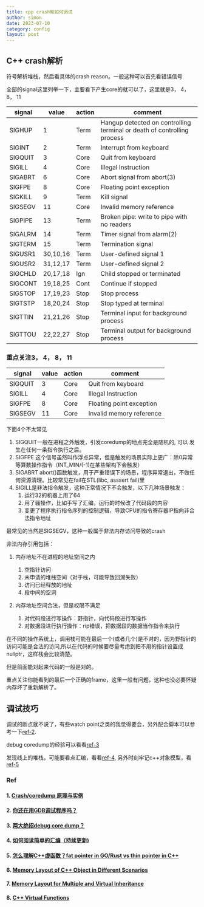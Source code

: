```yaml
---
title: cpp crash和如何调试
author: simon
date: 2023-07-10
category: config
layout: post
---
```


## C++ crash解析

符号解析堆栈，然后看具体的crash reason。一般这种可以首先看错误信号

全部的signal这里列举一下，主要看下产生core的就可以了，这里就是3， 4， 8， 11

| signal  | value    | action | comment                                                                 |
| ------- | -------- | ------ | ----------------------------------------------------------------------- |
| SIGHUP  | 1        | Term   | Hangup detected on controlling terminal or death of controlling process |
| SIGINT  | 2        | Term   | Interrupt from keyboard                                                 |
| SIGQUIT | 3        | Core   | Quit from keyboard                                                      |
| SIGILL  | 4        | Core   | Illegal Instruction                                                     |
| SIGABRT | 6        | Core   | Abort signal from abort(3)                                              |
| SIGFPE  | 8        | Core   | Floating point exception                                                |
| SIGKILL | 9        | Term   | Kill signal                                                             |
| SIGSEGV | 11       | Core   | Invalid memory reference                                                |
| SIGPIPE | 13       | Term   | Broken pipe: write to pipe with no readers                              |
| SIGALRM | 14       | Term   | Timer signal from alarm(2)                                              |
| SIGTERM | 15       | Term   | Termination signal                                                      |
| SIGUSR1 | 30,10,16 | Term   | User-defined signal 1                                                   |
| SIGUSR2 | 31,12,17 | Term   | User-defined signal 2                                                   |
| SIGCHLD | 20,17,18 | Ign    | Child stopped or terminated                                             |
| SIGCONT | 19,18,25 | Cont   | Continue if stopped                                                     |
| SIGSTOP | 17,19,23 | Stop   | Stop process                                                            |
| SIGTSTP | 18,20,24 | Stop   | Stop typed at terminal                                                  |
| SIGTTIN | 21,21,26 | Stop   | Terminal input for background process                                   |
| SIGTTOU | 22,22,27 | Stop   | Terminal output for background process                                  |


### 重点关注3， 4， 8， 11


| signal  | value | action | comment                  |
| ------- | ----- | ------ | ------------------------ |
| SIGQUIT | 3     | Core   | Quit from keyboard       |
| SIGILL  | 4     | Core   | Illegal Instruction      |
| SIGFPE  | 8     | Core   | Floating point exception |
| SIGSEGV | 11    | Core   | Invalid memory reference |

下面4个不太常见
1. SIGQUIT一般在进程之外触发，引发coredump的地点完全是随机的, 可以 发生在任何一条指令执行之后。
2. SIGFPE 这个信号虽然叫作浮点异常，但是触发的场景实际上更广：除0异常等算数操作指令（INT_MIN/(-1)在某些架构下会触发）
3. SIGABRT abort()函数触发，用于严重错误下的场景，程序异常退出，不做任何资源清理。比较常见在fail在STL(libc, asssert fail)里
4. SIGILL是非法指令触发，这种正常情况下不会触发，以下几种场景触发：
   1. 运行32的机器上用了64
   2. 用了骚操作，比如手写了汇编，运行的时候改了代码段的内容
   3.  变更了程序执行指令序列的控制逻辑，导致CPU的指令寄存器IP指向非合法指令地址

最常见的当然是SIGSEGV，这种一般属于非法内存访问导致的crash

非法内存引用包括：
1. 内存地址不在进程的地址空间之内
   1. 空指针访问
   2. 未申请的堆栈空间（对于栈，可能导致回溯失败）
   3. 访问已经释放的地址
   4. 段中间的空洞

2. 内存地址空间合法，但是权限不满足
   1. 对代码段进行写操作：野指针，向代码段进行写操作
   2. 对数据段进行执行操作：rip错误，把数据段的数据当作指令来执行

在不同的操作系统上，调用栈可能在最后一个(或者几个)是不对的，因为野指针的访问可能是合法的访问,所以在代码的时候要尽量考虑到把不用的指针设置成nullptr，这样栈会比较清楚。

但是前面能对起来代码的一般是对的。

重点关注你能看到的最后一个正确的frame，这里一般有问题，这种也没必要怀疑内存坏了重新解析了。

## 调试技巧

调试的断点就不说了，有些watch point之类的我觉得要会，另外配合脚本可以参考一下[ref-2](#2-你还在用gdb调试程序吗).

debug coredump的经验可以看看[ref-3](#3-两大绝招debug-core-dump)

发现线上的堆栈，可能要看点汇编，看看[ref-4](#4-如何阅读简单的汇编持续更新), 另外时刻牢记c++对象模型，看[ref-5]()



### Ref

#### 1. [Crash/coredump 原理与实例](https://zhuanlan.zhihu.com/p/240633280)

#### 2. [你还在用GDB调试程序吗？](https://zhuanlan.zhihu.com/p/152274203)

#### 3. [两大绝招debug core dump？](https://zhuanlan.zhihu.com/p/444389626)

#### 4. [如何阅读简单的汇编（持续更新)](https://zhuanlan.zhihu.com/p/368962727)

#### 5. [怎么理解C++虚函数？fat pointer in GO/Rust vs thin pointer in C++](https://zhuanlan.zhihu.com/p/259875110)

#### 6. [Memory Layout of C++ Object in Different Scenarios](https://www.vishalchovatiya.com/memory-layout-of-cpp-object/)

#### 7. [Memory Layout for Multiple and Virtual Inheritance](https://web.archive.org/web/20160413064252/http://www.phpcompiler.org/articles/virtualinheritance.html)

#### 8. [C++ Virtual Functions](https://anderberg.me/2016/06/26/c-virtual-functions/)

